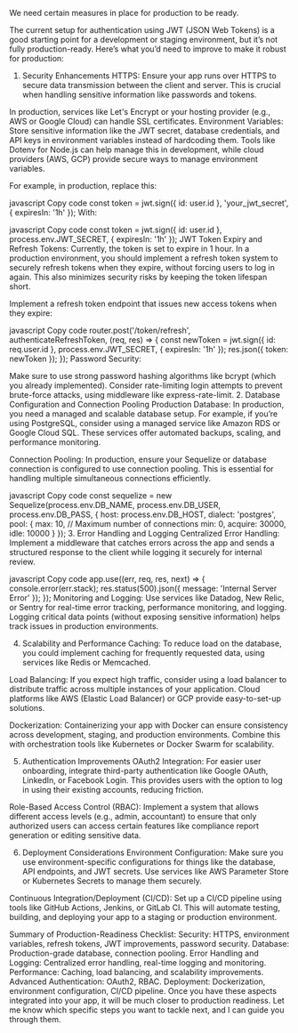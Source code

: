 We need certain measures in place for production to be ready.

The current setup for authentication using JWT (JSON Web Tokens) is a good starting point for a development or staging environment, but it’s not fully production-ready. Here’s what you’d need to improve to make it robust for production:

1. Security Enhancements
   HTTPS: Ensure your app runs over HTTPS to secure data transmission between the client and server. This is crucial when handling sensitive information like passwords and tokens.

In production, services like Let's Encrypt or your hosting provider (e.g., AWS or Google Cloud) can handle SSL certificates.
Environment Variables: Store sensitive information like the JWT secret, database credentials, and API keys in environment variables instead of hardcoding them. Tools like Dotenv for Node.js can help manage this in development, while cloud providers (AWS, GCP) provide secure ways to manage environment variables.

For example, in production, replace this:

javascript
Copy code
const token = jwt.sign({ id: user.id }, 'your_jwt_secret', { expiresIn: '1h' });
With:

javascript
Copy code
const token = jwt.sign({ id: user.id }, process.env.JWT_SECRET, { expiresIn: '1h' });
JWT Token Expiry and Refresh Tokens: Currently, the token is set to expire in 1 hour. In a production environment, you should implement a refresh token system to securely refresh tokens when they expire, without forcing users to log in again. This also minimizes security risks by keeping the token lifespan short.

Implement a refresh token endpoint that issues new access tokens when they expire:

javascript
Copy code
router.post('/token/refresh', authenticateRefreshToken, (req, res) => {
const newToken = jwt.sign({ id: req.user.id }, process.env.JWT_SECRET, { expiresIn: '1h' });
res.json({ token: newToken });
});
Password Security:

Make sure to use strong password hashing algorithms like bcrypt (which you already implemented).
Consider rate-limiting login attempts to prevent brute-force attacks, using middleware like express-rate-limit. 2. Database Configuration and Connection Pooling
Production Database: In production, you need a managed and scalable database setup. For example, if you’re using PostgreSQL, consider using a managed service like Amazon RDS or Google Cloud SQL. These services offer automated backups, scaling, and performance monitoring.

Connection Pooling: In production, ensure your Sequelize or database connection is configured to use connection pooling. This is essential for handling multiple simultaneous connections efficiently.

javascript
Copy code
const sequelize = new Sequelize(process.env.DB_NAME, process.env.DB_USER, process.env.DB_PASS, {
host: process.env.DB_HOST,
dialect: 'postgres',
pool: {
max: 10, // Maximum number of connections
min: 0,
acquire: 30000,
idle: 10000
}
}); 3. Error Handling and Logging
Centralized Error Handling: Implement a middleware that catches errors across the app and sends a structured response to the client while logging it securely for internal review.

javascript
Copy code
app.use((err, req, res, next) => {
console.error(err.stack);
res.status(500).json({ message: 'Internal Server Error' });
});
Monitoring and Logging: Use services like Datadog, New Relic, or Sentry for real-time error tracking, performance monitoring, and logging. Logging critical data points (without exposing sensitive information) helps track issues in production environments.

4. Scalability and Performance
   Caching: To reduce load on the database, you could implement caching for frequently requested data, using services like Redis or Memcached.

Load Balancing: If you expect high traffic, consider using a load balancer to distribute traffic across multiple instances of your application. Cloud platforms like AWS (Elastic Load Balancer) or GCP provide easy-to-set-up solutions.

Dockerization: Containerizing your app with Docker can ensure consistency across development, staging, and production environments. Combine this with orchestration tools like Kubernetes or Docker Swarm for scalability.

5. Authentication Improvements
   OAuth2 Integration: For easier user onboarding, integrate third-party authentication like Google OAuth, LinkedIn, or Facebook Login. This provides users with the option to log in using their existing accounts, reducing friction.

Role-Based Access Control (RBAC): Implement a system that allows different access levels (e.g., admin, accountant) to ensure that only authorized users can access certain features like compliance report generation or editing sensitive data.

6. Deployment Considerations
   Environment Configuration: Make sure you use environment-specific configurations for things like the database, API endpoints, and JWT secrets. Use services like AWS Parameter Store or Kubernetes Secrets to manage them securely.

Continuous Integration/Deployment (CI/CD): Set up a CI/CD pipeline using tools like GitHub Actions, Jenkins, or GitLab CI. This will automate testing, building, and deploying your app to a staging or production environment.

Summary of Production-Readiness Checklist:
Security: HTTPS, environment variables, refresh tokens, JWT improvements, password security.
Database: Production-grade database, connection pooling.
Error Handling and Logging: Centralized error handling, real-time logging and monitoring.
Performance: Caching, load balancing, and scalability improvements.
Advanced Authentication: OAuth2, RBAC.
Deployment: Dockerization, environment configuration, CI/CD pipeline.
Once you have these aspects integrated into your app, it will be much closer to production readiness. Let me know which specific steps you want to tackle next, and I can guide you through them.
